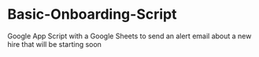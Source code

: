 # Basic-Onboarding-Script
Google App Script with a Google Sheets to send an alert email about a new hire that will be starting soon
